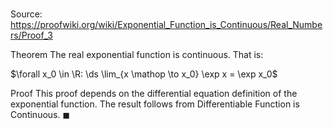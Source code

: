# 

Source: https://proofwiki.org/wiki/Exponential_Function_is_Continuous/Real_Numbers/Proof_3

Theorem
The real exponential function is continuous.
That is:

$\forall x_0 \in \R: \ds \lim_{x \mathop \to x_0} \exp x = \exp x_0$


Proof
This proof depends on the differential equation definition of the exponential function.
The result follows from Differentiable Function is Continuous.
$\blacksquare$






